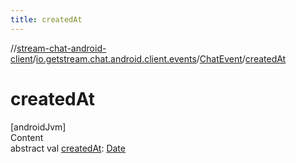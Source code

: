 ```yaml
---
title: createdAt
---
```

//[stream-chat-android-client](../../../index.md)/[io.getstream.chat.android.client.events](../index.md)/[ChatEvent](index.md)/[createdAt](createdAt.md)



# createdAt  
[androidJvm]  
Content  
abstract val [createdAt](createdAt.md): [Date](https://developer.android.com/reference/kotlin/java/util/Date.html)  



